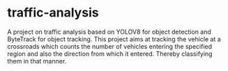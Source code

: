 # traffic-analysis
A project on traffic analysis based on YOLOV8 for object detection and ByteTrack for object tracking. 
This project aims at tracking the vehicle at a crossroads which counts the number of vehicles entering the specified region and also the direction from which it entered. 
Thereby classifying them in that manner.
